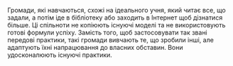 Громади, які навчаються, схожі на ідеального учня, який читає все, що задали, а потім іде в бібліотеку або заходить в Інтернет щоб дізнатися більше. Ці спільноти не копіюють існуючі моделі та не використовують готові формули успіху. Замість того, щоб застосовувати так звані передові практики, такі громади вивчають те, що зробили інші, але адаптують їхні напрацювання до власних обставин. Вони удосконалюють існуючі практики.